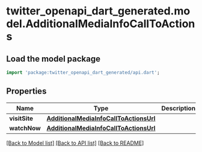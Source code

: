# twitter_openapi_dart_generated.model.AdditionalMediaInfoCallToActions

## Load the model package
```dart
import 'package:twitter_openapi_dart_generated/api.dart';
```

## Properties
Name | Type | Description | Notes
------------ | ------------- | ------------- | -------------
**visitSite** | [**AdditionalMediaInfoCallToActionsUrl**](AdditionalMediaInfoCallToActionsUrl.md) |  | [optional] 
**watchNow** | [**AdditionalMediaInfoCallToActionsUrl**](AdditionalMediaInfoCallToActionsUrl.md) |  | [optional] 

[[Back to Model list]](../README.md#documentation-for-models) [[Back to API list]](../README.md#documentation-for-api-endpoints) [[Back to README]](../README.md)


